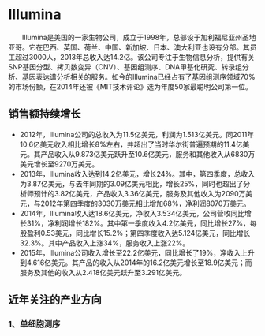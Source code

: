 # Illumina
&emsp;&emsp;Illumina是美国的一家生物公司，成立于1998年，总部设于加利福尼亚州圣地亚哥。它在巴西、英国、荷兰、中国、新加坡、日本、澳大利亚也设有分部。其员工超过3000人，2013年总收入达14.2亿。该公司专注于生物信息分析，提供有关SNP基因分型、拷贝数变异（CNV）、基因组测序、DNA甲基化研究、转录组分析、基因表达谱分析相关的服务。如今的Illumina已经占有了基因组测序领域70%的市场份额，在2014年还被《MIT技术评论》选为年度50家最聪明公司第一位。

## 销售额持续增长
- 2012年，Illumina公司的总收入为11.5亿美元，利润为1.513亿美元。同2011年10.6亿美元收入相比增长8%左右，并超出了当时华尔街普遍预期的11.4亿美元。其产品收入从9.873亿美元跃升至10.6亿美元，服务和其他收入从6830万美元增长至9270万美元。
- 2013年，Illumina收入达到14.2亿美元，增长24%。其中，第四季度，总收入为3.87亿美元，与去年同期的3.09亿美元相比，增长25%，同时也超出了分析师预计的3.82亿美元，产品收入3.36亿美元，服务及其他收入为2090万美元，与2012年第四季度的3030万美元相比增加68%，净利润8070万美元。
- 2014年，Illumina收入达18.6亿美元，净收入3.534亿美元，公司营收同比增长31%，净利润增长182%。其中第一季度收入4.2亿美元，同比增长27%，每股盈利0.53美元，同比增长15.2%；第四季度收入达5.124亿美元，同比增长32.3%。其中产品收入上涨34%，服务收入上涨22%。
- 2015年，Illumina公司收入增长至22.2亿美元，同比增长了19%，净收入上升到4.616亿美元。其产品的收入从2014年的16.2亿美元增长至18.9亿美元；而服务及其他的收入从2.418亿美元跃升至3.291亿美元。
## 近年关注的产业方向
### 1、单细胞测序
&emsp;&emsp;单细胞测序能做的就是，把病变组织的所有细胞全都测一遍，这样一来，就可以全面掌握疾病的信息，甚至可以预测疾病的发展动向，其使用价值也就一目了然了。虽然早在几年前就开始有研究团体在宣传、推广单细胞基因组及转录组测序技术，但是这些测序技术是最近这两年才开始被大范围接受。目前，Illumina与CAR-T治疗巨头Juno、测序黑马10X Genomics 以及华大基因都在触及这一领域。
### 2、癌症早诊研究及其市场化
&emsp;&emsp;早在2015年9月Illumina就与纪念斯隆-凯特琳癌症中心（Memorial Sloan Kettering，MSK）开展合作，而今年1月，Illumina对外宣布组建血液基因检测公司Grail，企图通过对血液中DNA片段深度测序，发现没有临床表现的早期癌症。Illumina联合微软创始人比尔盖茨和亚马逊创始人杰夫贝佐斯，共同为Grail注入1亿美元的A轮投资。
### 3、着眼于消费产品领域
&emsp;&emsp;目前，Illumina计划开展出一款可直接插入智能手机中的芯片，希望可以开启个人化的基因医疗。在“湿式和干式科学”之间寻找生物兼容的接口是目前面临的最大挑战之一，Illumina公司的研究人员们已经着手打造这一解决方案。与此同时，由于某些应用可能产生高达100GB的数据，如何处理云端连接也是该研究所面临的另一主要问题。





- 主页：Illumina：https://www.illumina.com/

【来源：维基百科】https://zh.wikipedia.org/wiki/Illumina











2017年12月5日Illumina二代测序用户会（上海）
